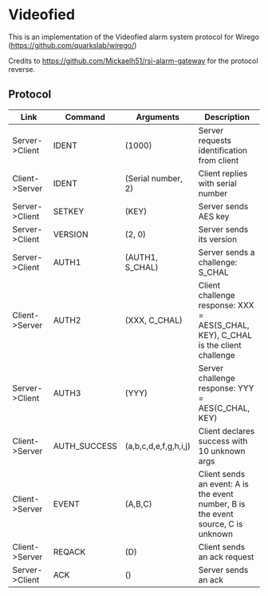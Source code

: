 # Videofied

This is an implementation of the Videofied alarm system protocol for Wirego (https://github.com/quarkslab/wirego/)

Credits to https://github.com/Mickaelh51/rsi-alarm-gateway for the protocol reverse.


## Protocol


| Link             |  Command     | Arguments             | Description                                                                       |
| --------------- | ------------- | --------------------- | --------------------------------------------------------------------------------- |
| Server->Client  | IDENT         | (1000)                | Server requests identification from client                                        |
| Client->Server  | IDENT         | (Serial number, 2)    | Client replies with serial number                                                |
| Server->Client  | SETKEY        | (KEY)                 | Server sends AES key                                                              |
| Server->Client  | VERSION       | (2, 0)                | Server sends its version                                                          |
| Server->Client  | AUTH1         | (AUTH1, S_CHAL)       | Server sends a challenge: S_CHAL                                                  |
| Client->Server  | AUTH2         | (XXX, C_CHAL)         | Client challenge response: XXX = AES(S_CHAL, KEY), C_CHAL is the client challenge |
| Server->Client  | AUTH3         | (YYY)                 | Server challenge response: YYY = AES(C_CHAL, KEY)                                 |
| Client->Server  | AUTH_SUCCESS  | (a,b,c,d,e,f,g,h,i,j) | Client declares success with 10 unknown args                                      |
| Client->Server  | EVENT         | (A,B,C)               | Client sends an event: A is the event number, B is the event source, C is unknown |
| Client->Server  | REQACK        | (D)                   | Client sends an ack request                                                       |
| Server->Client  | ACK           | ()                    | Server sends an ack                                                               |

